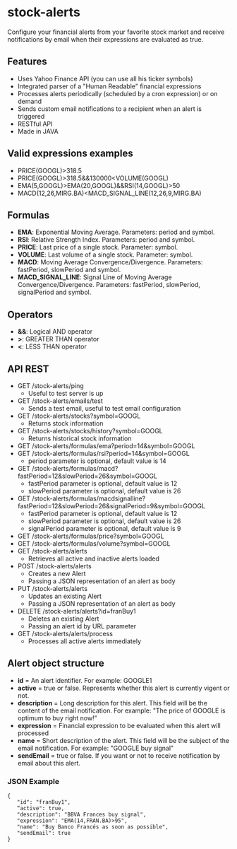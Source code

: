 # stock-alerts

Configure your financial alerts from your favorite stock market and receive notifications by email when their expressions are evaluated as true.

## Features
* Uses Yahoo Finance API (you can use all his ticker symbols)
* Integrated parser of a "Human Readable" financial expressions
* Processes alerts periodically (scheduled by a cron expression) or on demand
* Sends custom email notifications to a recipient when an alert is triggered
* RESTful API
* Made in JAVA

## Valid expressions examples
* PRICE(GOOGL)>318.5
* PRICE(GOOGL)>318.5&&130000<VOLUME(GOOGL)
* EMA(5,GOOGL)>EMA(20,GOOGL)&&RSI(14,GOOGL)>50
* MACD(12,26,MIRG.BA)<MACD_SIGNAL_LINE(12,26,9,MIRG.BA)

## Formulas
* __EMA__: Exponential Moving Average. Parameters: period and symbol.
* __RSI__: Relative Strength Index. Parameters: period and symbol.
* __PRICE__: Last price of a single stock. Parameter: symbol.
* __VOLUME__: Last volume of a single stock. Parameter: symbol.
* __MACD__: Moving Average Convergence/Divergence. Parameters: fastPeriod, slowPeriod and symbol.
* __MACD_SIGNAL_LINE__: Signal Line of Moving Average Convergence/Divergence. Parameters: fastPeriod, slowPeriod, signalPeriod and symbol.


## Operators
* __&&__: Logical AND operator
* __>__: GREATER THAN operator
* __<__: LESS THAN operator

## API REST
* GET /stock-alerts/ping 
  * Useful to test server is up
* GET /stock-alerts/emails/test
  * Sends a test email, useful to test email configuration
* GET /stock-alerts/stocks?symbol=GOOGL
  * Returns stock information
* GET /stock-alerts/stocks/history?symbol=GOOGL
  * Returns historical stock information
* GET /stock-alerts/formulas/ema?period=14&symbol=GOOGL
* GET /stock-alerts/formulas/rsi?period=14&symbol=GOOGL 
  * period parameter is optional, default value is 14
* GET /stock-alerts/formulas/macd?fastPeriod=12&slowPeriod=26&symbol=GOOGL 
  * fastPeriod parameter is optional, default value is 12
  * slowPeriod parameter is optional, default value is 26
* GET /stock-alerts/formulas/macdsignalline?fastPeriod=12&slowPeriod=26&signalPeriod=9&symbol=GOOGL 
  * fastPeriod parameter is optional, default value is 12
  * slowPeriod parameter is optional, default value is 26
  * signalPeriod parameter is optional, default value is 9
* GET /stock-alerts/formulas/price?symbol=GOOGL
* GET /stock-alerts/formulas/volume?symbol=GOOGL
* GET /stock-alerts/alerts 
  * Retrieves all active and inactive alerts loaded
* POST /stock-alerts/alerts 
  * Creates a new Alert
  * Passing a JSON representation of an alert as body
* PUT /stock-alerts/alerts 
  * Updates an existing Alert
  * Passing a JSON representation of an alert as body
* DELETE /stock-alerts/alerts?id=franBuy1 
  * Deletes an existing Alert
  * Passing an alert id by URL parameter
* GET /stock-alerts/alerts/process 
  * Processes all active alerts immediately

## Alert object structure
* __id__ = An alert identifier. For example: GOOGLE1
* __active__ = true or false. Represents whether this alert is currently vigent or not.
* __description__ = Long description for this alert. This field will be the content of the email notification. For example: "The price of GOOGLE is optimum to buy right now!"
* __expression__ = Financial expression to be evaluated when this alert will processed
* __name__ = Short description of the alert. This field will be the subject of the email notification. For example: "GOOGLE buy signal"
* __sendEmail__ = true or false. If you want or not to receive notification by email about this alert.

### JSON Example
```
{
   "id": "franBuy1",
   “active": true,
   "description": "BBVA Frances buy signal",
   "expression": "EMA(14,FRAN.BA)>95",
   "name": "Buy Banco Francés as soon as possible",
   "sendEmail": true
}
```
